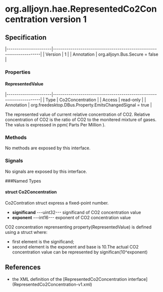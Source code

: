 # org.alljoyn.hae.RepresentedCo2Concentration version 1

## Specification

|-----------------------|-----------------------------------------------------------------------|
| Version               | 1                                                                     |
| Annotation            | org.alljoyn.Bus.Secure = false                                        |

### Properties

#### RepresentedValue

|-----------------------|-----------------------------------------------------------------------|
| Type                  | Co2Concentration                                                    |
| Access                | read-only                                                             |
| Annotation            | org.freedesktop.DBus.Property.EmitsChangedSignal = true        |

The represented value of current relative concentration of CO2.
Relative concentration of CO2 is the ratio of CO2 to the monitered mixture of gases.
The valus is expressed in ppm( Parts Per Million ).

### Methods

No methods are exposed by this interface.

### Signals

No signals are exposed by this interface.

###Named Types
#### struct Co2Concentration
Co2Contration struct express a fixed-point number.
  * **significand**  ---uint32--- significand of CO2 concentration value
  * **exponent**  ---int16--- exponent of CO2 concentration value

CO2 concentration reprensenting property(RepresentedValue)
is defined using a struct where:
  * first element is the significand;
  * second element is the exponent and base is 10.The actual CO2 concentration value 
  can be represented by significan(10^exponent)
## References
  * the XML definition of the [RepresentedCo2Concentration interface] (RepresentedCo2Concentration-v1.xml)

